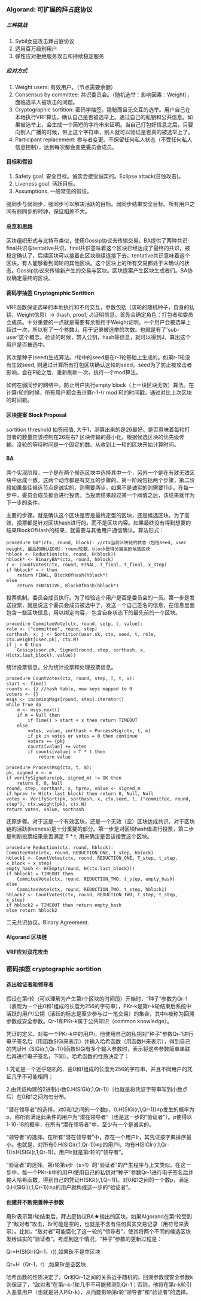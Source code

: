 ### Algorand: 可扩展的拜占庭协议
##### 三种挑战
1. Sybil女巫攻击拜占庭协议
2. 适用百万级别用户
3. 弹性应对拒绝服务攻击和持续稳定服务

##### 应对方式
1. Weight users: 有效用户。（节点需要余额）
2. Consensus by committee: 共识委员会。（随机选举：影响因素：Weight），面临选举人被攻击的问题。
3. Cryptographic sortition: 密码学抽签。隐秘而且无交互的选举。用户自己在本地执行VRF算法，确认自己是否被选举上。通过自己的私钥和公共信息。如果被选举上，会生成一个简短的字符串来证明。当自己打包好信息之后，只要向别人广播的时候，带上这个字符串，别人就可以验证是否真的被选举上了。
4. Participant replacement: 参与者变更。不保留任何私人状态（不受任何私人信息控制），达到每次都会变更委员会成员。

#### 目标和假设
1. Safety goal. 安全目标。诚实会接受诚实的。Eclipse attack(日蚀攻击)。
2. Liveness goal. 活跃目标。
3. Assumptions. 一般常见的假设。

强同步与弱同步，强同步可以解决活跃的目标。弱同步结果安全目标。所有用户之间有弱同步的时钟，保证相差不大。

#### 总览和思路
区块组织形式与比特币类似，使用Gossip协议去传输交易。BA提供了两种共识: final共识与tentative共识。final共识意味着这个区块已经达成了最终的共识，被稳定确认了，后续区块可以接着此区块继续连接下去。tentative共识意味着这个区块，有人能够看到同轮的其他区块。这个区块上的所有交易都处于未确认的状态。Gossip协议来传输新产生的交易与区块。区块提案产生区块生成者们。BA协议确定最终的区块。

#### 密码学抽签 Cryptographic Sortition
VRF函数保证选举的本地执行和不用交互，参数包括（该轮的随机种子，自身的私钥，Weight信息）-> (hash, proof, J)证明信息。首先会确定角色：打包者和委员会成员。十分重要的一点就是需要有余额用于Weight证明。一个用户会被选举上超过一次，所以有了一个参数J，用于记录被选举的次数。也就是有了'sub-user'这个概念。验证的时候，带入公钥，hash等信息，就可以得到J，算出这个用户是否被选中。

其次是种子(seed)生成算法。r轮中的seed是在r-1轮基础上生成的。如果r-1轮没有生效seed, 则通过计算所有打包区块确认这轮的seed。seed为了防止被攻击者影响，会在R轮之后，重新刷新一次，执行一个mod算法。

如何在弱同步的网络中，防止用户执行empty block（上一块区块无效）算法。在计算r轮的时候，所有用户都会去计算r-1-(r mod R)的时间戳，通过对比上次区块的时间戳。

#### 区块提案 Block Proposal
sortition threshold 抽签阀值, 大于1，测算出来的是26最好。是否意味着每轮打包者的数量应该控制在26左右?
区块传输的最小化。根据候选区块的优先级传输。没轮的等待时间是一个固定的数。从收到上一轮的区块开始计算时间。

#### BA
两个实现阶段。一个是在两个候选区块中选择其中一个，另外一个是在有效无效区块中达成一致。这两个动作都是有交互的步骤的。第一阶段包括两个步骤，第二阶段如果最佳候选节点是诚实的，则需要两步，如果不是诚实的则需要11步。在每一步中，委员会成员都会进行投票。当投票结果超过某一个阀值之后，该结果就作为下一步的条件。

主要的步骤。就是确认这个区块是否是最终定型的区块，还是候选区块。为了高效，投票都是针对区块hash进行的，而不是区块内容。如果最终没有得到想要的结果BlockOfHash的结果，就需要与其他用户通信确认。算法形式：

```
procedure BA*(ctx, round, block): //ctx当前区块链的状态（包括seed, user weight, 最后的确认区块），round轮数，block是得分最高的候选区块
hblock <- Reduction(ctx, round, H(block))
hblock* <- BinaryBA*(ctx, round, hblock)
r <- CountVotes(ctx, round, FINAL, T_final, t_final, x_step)
if hblock* = r then
    return FINAL, BlockOfHash(hblock*)
else
    return TENTATIVE, BlockOfHash(hblock*)

```

投票机制。委员会成员执行。为了检验这个用户是否是委员会的一员。第一步是发送投票，就是说这个委员会成员被选中了，发送一个自己签名的信息，在信息里面包含一些区块信息，用以绑定内容， 包含自身状态下的最先前的一个区块。

```
procedire CommiteeVote(ctx, round, setp, t, value):
role <- ("committee", round, step)
sorthash, x, j <- Sortition(user.sk, ctx, seed, t, role, ctx.weight[user.pk], ctx.W)
if j > 0 then
    Gossip(user.pk, Signed(round, step, sorthash, x, H(ctx.last_block), value))

```

统计投票信息。分为统计投票和处理投票信息。

```
procedure CountVotes(ctx, round, step, T, t, x):
start <- Time()
counts <- {} //hash table, new keys mapped to 0
voters <- {}
msgs <- incomingMsgs[round, step].iterator()
while True do
    m <- msgs.next()
    if m = Null then
        if Time() > start + x then return TIMEOUT
    else
        votes, value, sorthash < PorcessMsg(ctx, t, m)
        if pk in votes or votes = 0 then continue
        voters += {pk}
        counts[value] += votes
        if counts[value] > T * t then
            return value

procedure ProcessMsg(ctx, t, m):
pk, signed_m <- m
if verifySignature(pk, signed_m) != OK then
    return 0, 0, Null
round, step, sorthash, x, hprev, value <- signed_m
if hprev != H(ctx.last_block) then return 0, Null, Null
votes <- VerifySort(pk, sorthash, x, ctx.seed, t, ("committee, round, step"), ctx.weight[pk], ctx.W)
return votes, value, sorthash

```

还原步骤。对于这是一个有效区块，还是一个无效（空）区块达成共识。对于区块链的活跃(liveness)是十分重要的部分。第一步是对区块hash值进行投票，第二步是判断投票结果是否满足 T * t, 用来确定是否该接受这个区块。

```
procedure Reduction(ctx, round, hblock):
CommiteeVote(ctx, round, REDUCTION_ONE, t_step, hblock)
hblock1 <- CountVotes(ctx, round, REDUCTION_ONE, T_step, t_step, x_block + x_step)
empty_hash <- H(Empty(round, H(ctx.last_block)))
if hblock1 = TIMEOUT then
    CommiteeVote(ctx, round, REDUCTION_TWO, t_step, empty_hash)
else
    CommiteeVote(ctx, round, REDUCTION_TWO, t_step, hblock1)
hblock2 <- CountVotes(ctx, round, REDUCTION_TWO, T_step, t_step, x_step)
if hblock2 = TIMEOUT then return empty_hash
else return hblock2
```

二元共识协议。Binary Agreement.

#### Algorand 区块链



#### VRF应对双花攻击





### 密码抽签 cryptographic sortition
#### 选出验证者和领导者
假设在第r轮（可以理解为产生第r个区块的时间段）开始时，“种子”参数为Qr-1（表现为一个由0和1组成的长度为256的字符串），PKr-k是第r-k轮结束后系统中活跃的用户/公钥（活跃的标志是至少参与过一笔交易）的集合，其中k被称为回溯参数或安全参数。Qr-1和PKr-k属于公共知识（common knowledge）。

凭证的定义。对每一个PKr-k中的用户i，他使用自己的私钥对“种子”参数Qr-1进行电子签名后（用函数SIGi来表示）并输入哈希函数（用函数H来表示），得到自己的凭证H（SIGi(r,1,Qr-1))(函数SIGi有多个输入参数时，表示将这些参数简单串联后再进行电子签名，下同）。哈希函数的性质决定了：

1.凭证是一个近乎随机的、由0和1组成的长度为256的字符串，并且不同用户的凭证几乎不可能相同；

2.由凭证构建的2进制小数0.H(SIGi(r,1,Qr-1))（也就是将凭证字符串写到小数点后）在0和1之间均匀分布。

“潜在领导者”的选择。对0和1之间的一个数p，0.H(SIGi(r,1,Qr-1))≤p发生的概率为p，称所有满足此条件的用户为“潜在领导者”（也是这一步的“验证者”）。p使得以1-10-18的概率，在所有“潜在领导者”中，至少有一个是诚实的。

“领导者”的选择。在所有“潜在领导者”中，存在一个用户lr，其凭证按字典排序最小。也就是，对所有0.H(SIGi(r,1,Qr-1))≤p的用户i，均有H(SIGlr(r,1,Qr-1))≤H(SIGi(r,1,Qr-1))。用户lr就是第r轮的“领导者”。

“验证者”的选择。第r轮第s步（s>1）的“验证者”的产生程序与上文类似。在这一步中，每一个PKr-k中的用户i使用自己的私钥对“种子”参数Qr-1进行电子签名后并输入哈希函数，得到自己的凭证H(SIGi(r,1,Qr-1))。对0和1之间的一个数p，满足0.H(SIGi(r,1,Qr-1))≤p的用户就构成这一步的“验证者”。

#### 创建并不断完善种子参数
用Br表示第r轮结束后，拜占庭协议BA★输出的区块。如果Algorand在第r轮受到了“敌对者”攻击，Br可能是空的，也就是不含有任何真实交易记录（用符号来表示）。比如，“敌对者”可能腐化了这一轮的“领导者”，使其将两个不同的候选区块发给诚实的“验证者”。考虑到这个情况，“种子”参数的更新过程是：

Qr=H(SIGlr(Qr-1，r)),如果Br不是空区块

Qr=H（Qr-1，r）,如果Br是空区块

哈希函数的性质决定了，Qr和Qr-1之间的关系近乎随机的。回溯参数或安全参数k则保证了，“敌对者”在第r-k-1轮几乎不可能预测到Qr-1；否则，他将在第r-k轮引入恶意用户（也就是进入PKr-k），从而能影响第r轮“领导者”和“验证者”的选择。


